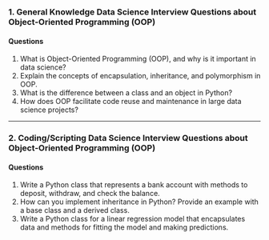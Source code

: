 ### 1. General Knowledge Data Science Interview Questions about Object-Oriented Programming (OOP)

#### Questions  
1. What is Object-Oriented Programming (OOP), and why is it important in data science?
2. Explain the concepts of encapsulation, inheritance, and polymorphism in OOP.
3. What is the difference between a class and an object in Python?
4. How does OOP facilitate code reuse and maintenance in large data science projects?



---

### 2. Coding/Scripting Data Science Interview Questions about Object-Oriented Programming (OOP)

#### Questions  

1. Write a Python class that represents a bank account with methods to deposit, withdraw, and check the balance.
2. How can you implement inheritance in Python? Provide an example with a base class and a derived class.
3. Write a Python class for a linear regression model that encapsulates data and methods for fitting the model and making predictions.

